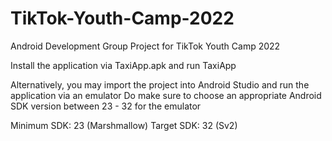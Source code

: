 # TikTok-Youth-Camp-2022
Android Development Group Project for TikTok Youth Camp 2022

Install the application via TaxiApp.apk and run TaxiApp

Alternatively, you may import the project into Android Studio and run the application via an emulator
Do make sure to choose an appropriate Android SDK version between 23 - 32 for the emulator

Minimum SDK: 23 (Marshmallow)
Target SDK: 32 (Sv2)
